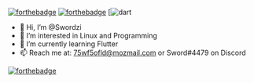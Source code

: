 [![forthebadge](https://forthebadge.com/images/badges/powered-by-oxygen.svg)](https://forthebadge.com) [![forthebadge](https://forthebadge.com/images/badges/open-source.svg)](https://forthebadge.com)
[![dart](https://img.shields.io/badge/Dart-0175C2?style=for-the-badge&logo=dart&logoColor=white)
- 👋 Hi, I’m @Swordzi
- 👀 I’m interested in Linux and Programming
- 🌱 I’m currently learning Flutter
- 📫 Reach me at: 75wf5ofld@mozmail.com or Sword#4479 on Discord


[![forthebadge](https://forthebadge.com/images/badges/made-with-markdown.svg)](https://forthebadge.com)


